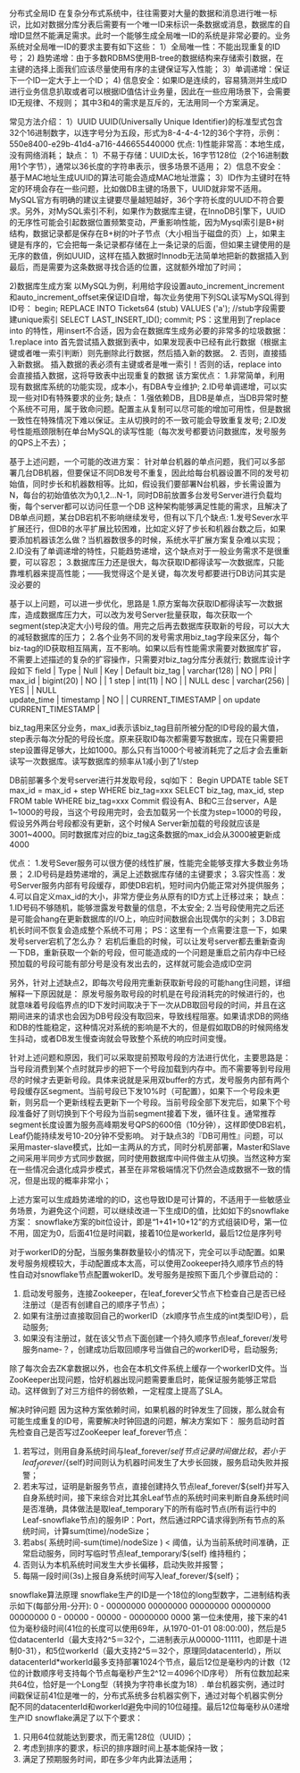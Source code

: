 分布式全局ID
在复杂分布式系统中，往往需要对大量的数据和消息进行唯一标识，比如对数据分库分表后需要有一个唯一ID来标识一条数据或消息，数据库的自增ID显然不能满足需求。此时一个能够生成全局唯一ID的系统是非常必要的。业务系统对全局唯一ID的要求主要有如下这些：
1）全局唯一性：不能出现重复的ID号；
2)   趋势递增：由于多数RDBMS使用B-tree的数据结构来存储索引数据，在主键的选择上面我们应该尽量使用有序的主键保证写入性能；
3）单调递增：保证下一个ID一定大于上一个ID；
4)   信息安全：如果ID是连续的，容易猜测并生成ID进行业务信息扒取或者可以根据ID值估计业务量，因此在一些应用场景下，会需要ID无规律、不规则；
其中3和4的需求是互斥的，无法用同一个方案满足。

常见方法介绍：
1）UUID
UUID(Universally Unique Identifier)的标准型式包含32个16进制数字，以连字号分为五段，形式为8-4-4-4-12的36个字符，示例：550e8400-e29b-41d4-a716-446655440000
优点:
1)性能非常高：本地生成，没有网络消耗；
缺点：
1）不易于存储：UUID太长，16字节128位（2个16进制数用1个字节），通常以36长度的字符串表示，很多场景不适用；
2）信息不安全：基于MAC地址生成UUID的算法可能会造成MAC地址泄露；
3）ID作为主键时在特定的环境会存在一些问题，比如做DB主键的场景下，UUID就非常不适用。MySQL官方有明确的建议主键要尽量越短越好，36个字符长度的UUID不符合要求。另外，对MySQL索引不利，如果作为数据库主键，在InnoDB引擎下，UUID的无序性可能会引起数据位置频繁变动，严重影响性能，因为Mysql索引是B+树结构，数据记录都是保存在B+树的叶子节点（大小相当于磁盘的页）上，如果主键是有序的，它会把每一条记录都存储在上一条记录的后面，但如果主键使用的是无序的数值，例如UUID，这样在插入数据时Innodb无法简单地把新的数据插入到最后，而是需要为这条数据寻找合适的位置，这就额外增加了时间； 

2)数据库生成方案
以MySQL为例，利用给字段设置auto_increment_increment和auto_increment_offset来保证ID自增，每次业务使用下列SQL读写MySQL得到ID号：
begin; 
REPLACE INTO Tickets64 (stub) VALUES ('a'); //stub字段需要建unique索引
SELECT LAST_INSERT_ID(); 
commit;
PS：这里用到了replace into 的特性，用insert不合适，因为会在数据库生成务必要的非常多的垃圾数据：
1.replace into 首先尝试插入数据到表中，如果发现表中已经有此行数据（根据主键或者唯一索引判断）则先删除此行数据，然后插入新的数据。
2. 否则，直接插入新数据。
插入数据的表必须有主键或者是唯一索引！否则的话，replace into 会直接插入数据，这将导致表中出现重复的数据
该方案优点： 
1.非常简单，利用现有数据库系统的功能实现，成本小，有DBA专业维护;
2.ID号单调递增，可以实现一些对ID有特殊要求的业务;
缺点：
1.强依赖DB，且DB是单点，当DB异常时整个系统不可用，属于致命问题。配置主从复制可以尽可能的增加可用性，但是数据一致性在特殊情况下难以保证。主从切换时的不一致可能会导致重复发号;
2.ID发号性能瓶颈限制在单台MySQL的读写性能（每次发号都要访问数据库，发号服务的QPS上不去）；

基于上述问题，一个可能的改进方案：
针对单台机器的单点问题，我们可以多部署几台DB机器，但要保证不同DB发号不重复，因此给每台机器设置不同的发号初始值，同时步长和机器数相等。比如，假设我们要部署N台机器，步长需设置为N，每台的初始值依次为0,1,2...N-1，同时DB前放置多台发号Server进行负载均衡，每个server都可以访问任意一个DB
这种架构能够满足性能的需求，且解决了DB单点问题，某台DB宕机不影响继续发号，但有以下几个缺点:
1.发号Sever水平扩展还行，但DB的水平扩展比较困难，比如定义好了步长和机器台数之后，如果要添加机器该怎么做？当机器数很多的时候，系统水平扩展方案复杂难以实现；
2.ID没有了单调递增的特性，只能趋势递增，这个缺点对于一般业务需求不是很重要，可以容忍；
3.数据库压力还是很大，每次获取ID都得读写一次数据库，只能靠堆机器来提高性能；——我觉得这个是关键，每次发号都要进行DB访问其实是没必要的

基于以上问题，可以进一步优化，思路是
1.原方案每次获取ID都得读写一次数据库，造成数据库压力大，可以改为发号Server批量获取，每次获取一个segment(step决定大小)号段的值。用完之后再去数据库获取新的号段，可以大大的减轻数据库的压力；
2.各个业务不同的发号需求用biz_tag字段来区分，每个biz-tag的ID获取相互隔离，互不影响。如果以后有性能需求需要对数据库扩容，不需要上述描述的复杂的扩容操作，只需要对biz_tag分库分表就行;
数据库设计字段如下
field        | Type         | Null | Key | Default
biz_tag     | varchar(128) | NO   | PRI |
max_id      | bigint(20)   | NO   |     | 1
step        | int(11)      | NO   |     | NULL
desc        | varchar(256) | YES  |     | NULL    
update_time | timestamp    | NO   |     | CURRENT_TIMESTAMP | on update CURRENT_TIMESTAMP |          

biz_tag用来区分业务，max_id表示该biz_tag目前所被分配的ID号段的最大值，step表示每次分配的号段长度。原来获取ID每次都需要写数据库，现在只需要把step设置得足够大，比如1000。那么只有当1000个号被消耗完了之后才会去重新读写一次数据库。读写数据库的频率从1减小到了1/step

DB前部署多个发号server进行并发取号段，sql如下：
Begin 
UPDATE table SET max_id = max_id + step WHERE biz_tag=xxx 
SELECT biz_tag, max_id, step FROM table WHERE biz_tag=xxx 
Commit
假设有A、B和C三台server，A是1~1000的号段，当这个号段用完时，会去加载另一个长度为step=1000的号段，假设另外两台号段都没有更新，这个时候A Server新加载的号段就应该是3001~4000。同时数据库对应的biz_tag这条数据的max_id会从3000被更新成4000

优点：
1.发号Sever服务可以很方便的线性扩展，性能完全能够支撑大多数业务场景；
2.ID号码是趋势递增的，满足上述数据库存储的主键要求；
3.容灾性高：发号Server服务内部有号段缓存，即使DB宕机，短时间内仍能正常对外提供服务；
4.可以自定义max_id的大小，非常方便业务从原有的ID方式上迁移过来；
缺点：
1.ID号码不够随机，能够泄露发号数量的信息，不太安全;
2.当号段使用完之后还是可能会hang在更新数据库的I/O上，响应时间数据会出现偶尔的尖刺；
3.DB宕机长时间不恢复会造成整个系统不可用；
PS：这里有一个点需要注意一下，如果发号server宕机了怎么办？
宕机后重启的时候，可以让发号server都去重新查询一下DB，重新获取一个新的号段，但可能造成的一个问题是重启之前内存中已经预加载的号段可能有部分号是没有发出去的，这样就可能会造成ID空洞

另外，针对上述缺点2，即每次号段用完重新获取新号段的可能hang住问题，详细解释一下原因就是：
原发号服务取号段的时机是在号段消耗完的时候进行的，也就意味着号段临界点的ID下发时间取决于下一次从DB取回号段的时间，并且在这期间进来的请求也会因为DB号段没有取回来，导致线程阻塞。如果请求DB的网络和DB的性能稳定，这种情况对系统的影响是不大的，但是假如取DB的时候网络发生抖动，或者DB发生慢查询就会导致整个系统的响应时间变慢。

针对上述问题和原因，我们可以采取提前预取号段的方法进行优化，主要思路是：当号段消费到某个点时就异步的把下一个号段加载到内存中。而不需要等到号段用尽的时候才去更新号段。具体来说就是采用双buffer的方式，发号服务内部有两个号段缓存区segment。当前号段已下发10%时（可配置），如果下一个号段未更新，则另启一个更新线程去更新下一个号段。当前号段全部下发完后，如果下个号段准备好了则切换到下个号段为当前segment接着下发，循环往复。通常推荐segment长度设置为服务高峰期发号QPS的600倍（10分钟），这样即使DB宕机，Leaf仍能持续发号10-20分钟不受影响。
对于缺点3的『DB可用性』问题，可以采用master-slave模式，比如一主两从的方式，同时分机房部署，Master和Slave之间采用半同步方式同步数据，同时使用数据库中间件做主从切换。当然这种方案在一些情况会退化成异步模式，甚至在非常极端情况下仍然会造成数据不一致的情况，但是出现的概率非常小；

上述方案可以生成趋势递增的的ID，这也导致ID是可计算的，不适用于一些敏感业务场景，为避免这个问题，可以继续改进一下生成ID的值，比如如下的snowflake方案：
snowflake方案的bit位设计，即是“1+41+10+12”的方式组装ID号，第一位不用，固定为0，后面41位是时间戳，接着10位是workerId，最后12位是序列号

对于workerID的分配，当服务集群数量较小的情况下，完全可以手动配置。如果发号服务规模较大，手动配置成本太高，可以使用Zookeeper持久顺序节点的特性自动对snowflake节点配置wokerID。发号服务是按照下面几个步骤启动的：
1. 启动发号服务，连接Zookeeper，在leaf_forever父节点下检查自己是否已经注册过（是否有创建自己的顺序子节点）；
2. 如果有注册过直接取回自己的workerID（zk顺序节点生成的int类型ID号），启动服务;
3. 如果没有注册过，就在该父节点下面创建一个持久顺序节点leaf_forever/发号服务name-？，创建成功后取回顺序号当做自己的workerID号，启动服务;

除了每次会去ZK拿数据以外，也会在本机文件系统上缓存一个workerID文件。当ZooKeeper出现问题，恰好机器出现问题需要重启时，能保证服务能够正常启动。这样做到了对三方组件的弱依赖，一定程度上提高了SLA。

解决时钟问题
因为这种方案依赖时间，如果机器的时钟发生了回拨，那么就会有可能生成重复的ID号，需要解决时钟回退的问题，解决方案如下：
服务启动时首先检查自己是否写过ZooKeeper leaf_forever节点：
1. 若写过，则用自身系统时间与leaf_forever/${self}节点记录时间做比较，若小于leaf_forever/${self}时间则认为机器时间发生了大步长回拨，服务启动失败并报警；
2. 若未写过，证明是新服务节点，直接创建持久节点leaf_forever/${self}并写入自身系统时间，接下来综合对比其余Leaf节点的系统时间来判断自身系统时间是否准确，具体做法是取leaf_temporary下的所有临时节点(所有运行中的Leaf-snowflake节点)的服务IP：Port，然后通过RPC请求得到所有节点的系统时间，计算sum(time)/nodeSize；
3. 若abs( 系统时间-sum(time)/nodeSize ) < 阈值，认为当前系统时间准确，正常启动服务，同时写临时节点leaf_temporary/${self} 维持租约；
4. 否则认为本机系统时间发生大步长偏移，启动失败并报警；
5. 每隔一段时间(3s)上报自身系统时间写入leaf_forever/${self}；

snowflake算法原理
snowflake生产的ID是一个18位的long型数字，二进制结构表示如下(每部分用-分开):
0 - 00000000 00000000 00000000 00000000 00000000 0 - 00000 - 00000 - 00000000 0000
第一位未使用，接下来的41位为毫秒级时间(41位的长度可以使用69年，从1970-01-01 08:00:00)，然后是5位datacenterId（最大支持2^5＝32个，二进制表示从00000-11111，也即是十进制0-31），和5位workerId（最大支持2^5＝32个，原理同datacenterId），所以datacenterId*workerId最多支持部署1024个节点，最后12位是毫秒内的计数（12位的计数顺序号支持每个节点每毫秒产生2^12＝4096个ID序号）
所有位数加起来共64位，恰好是一个Long型（转换为字符串长度为18）.
单台机器实例，通过时间戳保证前41位是唯一的，分布式系统多台机器实例下，通过对每个机器实例分配不同的datacenterId和workerId避免中间的10位碰撞。最后12位每毫秒从0递增生产ID
snowflake满足了以下个要求： 
1. 只用64位就能达到要求，而无需128位（UUID）； 
2. 考虑到排序的要求，标识的排序跟时间上基本能保持一致；
3. 满足了预期服务时间，即在多少年内此算法适用；